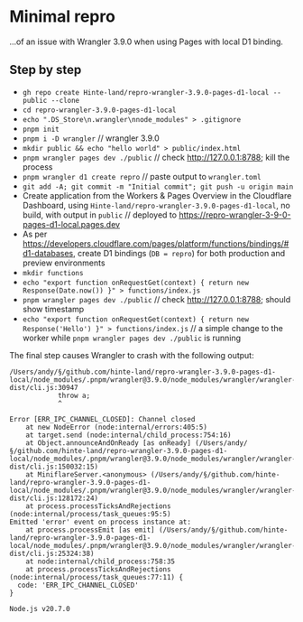 # Minimal repro

...of an issue with Wrangler 3.9.0 when using Pages with local D1 binding.

## Step by step

- `gh repo create Hinte-land/repro-wrangler-3.9.0-pages-d1-local --public --clone`
- `cd repro-wrangler-3.9.0-pages-d1-local`
- `echo ".DS_Store\n.wrangler\nnode_modules" > .gitignore`
- `pnpm init`
- `pnpm i -D wrangler` // wrangler 3.9.0
- `mkdir public && echo "hello world" > public/index.html`
- `pnpm wrangler pages dev ./public` // check http://127.0.0.1:8788; kill the process
- `pnpm wrangler d1 create repro` // paste output to `wrangler.toml`
- `git add -A; git commit -m "Initial commit"; git push -u origin main`
- Create application from the Workers & Pages Overview in the Cloudflare Dashboard, using `Hinte-land/repro-wrangler-3.9.0-pages-d1-local`, no build, with output in `public` // deployed to <https://repro-wrangler-3-9-0-pages-d1-local.pages.dev>
- As per <https://developers.cloudflare.com/pages/platform/functions/bindings/#d1-databases>, create D1 bindings (`DB = repro`) for both production and preview environments
- `mkdir functions`
- `echo "export function onRequestGet(context) { return new Response(Date.now()) }" > functions/index.js`
- `pnpm wrangler pages dev ./public` // check http://127.0.0.1:8788; should show timestamp
- `echo "export function onRequestGet(context) { return new Response('Hello') }" > functions/index.js` // a simple change to the worker while `pnpm wrangler pages dev ./public` is running

The final step causes Wrangler to crash with the following output:

```
/Users/andy/§/github.com/hinte-land/repro-wrangler-3.9.0-pages-d1-local/node_modules/.pnpm/wrangler@3.9.0/node_modules/wrangler/wrangler-dist/cli.js:30947
            throw a;
            ^

Error [ERR_IPC_CHANNEL_CLOSED]: Channel closed
    at new NodeError (node:internal/errors:405:5)
    at target.send (node:internal/child_process:754:16)
    at Object.announceAndOnReady [as onReady] (/Users/andy/§/github.com/hinte-land/repro-wrangler-3.9.0-pages-d1-local/node_modules/.pnpm/wrangler@3.9.0/node_modules/wrangler/wrangler-dist/cli.js:150032:15)
    at MiniflareServer.<anonymous> (/Users/andy/§/github.com/hinte-land/repro-wrangler-3.9.0-pages-d1-local/node_modules/.pnpm/wrangler@3.9.0/node_modules/wrangler/wrangler-dist/cli.js:128172:24)
    at process.processTicksAndRejections (node:internal/process/task_queues:95:5)
Emitted 'error' event on process instance at:
    at process.processEmit [as emit] (/Users/andy/§/github.com/hinte-land/repro-wrangler-3.9.0-pages-d1-local/node_modules/.pnpm/wrangler@3.9.0/node_modules/wrangler/wrangler-dist/cli.js:25324:38)
    at node:internal/child_process:758:35
    at process.processTicksAndRejections (node:internal/process/task_queues:77:11) {
  code: 'ERR_IPC_CHANNEL_CLOSED'
}

Node.js v20.7.0
```
